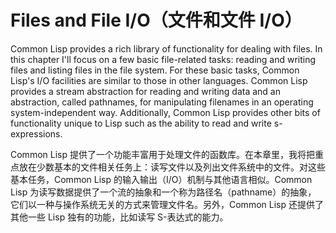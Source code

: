 # Files and File I/O（文件和文件 I/O）

Common Lisp provides a rich library of functionality for dealing with
files. In this chapter I'll focus on a few basic file-related tasks:
reading and writing files and listing files in the file system. For
these basic tasks, Common Lisp's I/O facilities are similar to those
in other languages. Common Lisp provides a stream abstraction for
reading and writing data and an abstraction, called pathnames, for
manipulating filenames in an operating system-independent
way. Additionally, Common Lisp provides other bits of functionality
unique to Lisp such as the ability to read and write s-expressions.

Common Lisp
提供了一个功能丰富用于处理文件的函数库。在本章里，我将把重点放在少数基本的文件相关任务上：读写文件以及列出文件系统中的文件。对这些基本任务，Common
Lisp 的输入输出（I/O）机制与其他语言相似。Common
Lisp 为读写数据提供了一个流的抽象和一个称为路径名（pathname）的抽象，
它们以一种与操作系统无关的方式来管理文件名。另外，Common Lisp
还提供了其他一些 Lisp 独有的功能，比如读写 S-表达式的能力。

